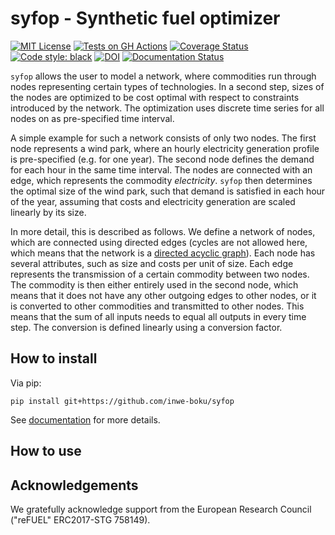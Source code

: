 # syfop - Synthetic fuel optimizer


[![MIT License](https://img.shields.io/github/license/inwe-boku/syfop.svg)](https://choosealicense.com/licenses/mit/)
[![Tests on GH Actions](https://github.com/inwe-boku/syfop/actions/workflows/tests.yml/badge.svg)](https://github.com/inwe-boku/syfop/actions/workflows/tests.yml)
[![Coverage Status](https://coveralls.io/repos/github/inwe-boku/syfop/badge.svg)](https://coveralls.io/github/inwe-boku/syfop)
[![Code style: black](https://img.shields.io/badge/code%20style-black-000000.svg)](https://github.com/psf/black)
[![DOI](https://zenodo.org/badge/550867861.svg)](https://zenodo.org/doi/10.5281/zenodo.10869438)
[![Documentation Status](https://readthedocs.org/projects/syfop/badge/?version=latest)](https://syfop.readthedocs.io/)


`syfop` allows the user to model a network, where commodities run through nodes representing
certain types of technologies. In a second step, sizes of the nodes are optimized to be cost
optimal with respect to constraints introduced by the network. The optimization uses discrete time
series for all nodes on as pre-specified time interval.

A simple example for such a network consists of only two nodes. The first node represents a wind
park, where an hourly electricity generation profile is pre-specified (e.g. for one year). The
second node defines the demand for each hour in the same time interval. The nodes are connected
with an edge, which represents the commodity _electricity_. `syfop` then determines the optimal
size of the wind park, such that demand is satisfied in each hour of the year, assuming that costs
and electricity generation are scaled linearly by its size.

In more detail, this is described as follows. We define a network of nodes, which are connected
using directed edges (cycles are not allowed here, which means that the network is a [directed
acyclic graph](https://en.wikipedia.org/wiki/Directed_acyclic_graph)). Each node has several
attributes, such as size and costs per unit of size. Each edge represents the transmission of a
certain commodity between two nodes. The commodity is then either entirely used in the second node,
which means that it does not have any other outgoing edges to other nodes, or it is converted to
other commodities and transmitted to other nodes. This means that the sum of all inputs needs to
equal all outputs in every time step. The conversion is defined linearly using a conversion factor.



How to install
--------------

Via pip:

    pip install git+https://github.com/inwe-boku/syfop

See [documentation](https://syfop.readthedocs.io/latest/how-to-install.html) for more details.


How to use
----------




Acknowledgements
----------------

We gratefully acknowledge support from the European Research Council ("reFUEL" ERC2017-STG 758149).
